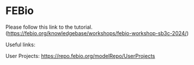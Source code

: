 # FEBio

Please follow this link to the tutorial. (https://febio.org/knowledgebase/workshops/febio-workshop-sb3c-2024/)

Useful links:

User Projects: https://repo.febio.org/modelRepo/UserProjects 
